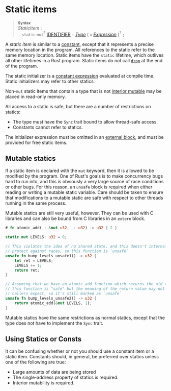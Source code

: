 # Static items

> **<sup>Syntax</sup>**\
> _StaticItem_ :\
> &nbsp;&nbsp; `static` `mut`<sup>?</sup> [IDENTIFIER] `:` [_Type_]
>              ( `=` [_Expression_] )<sup>?</sup> `;`

A *static item* is similar to a [constant], except that it represents a precise
memory location in the program. All references to the static refer to the same
memory location. Static items have the `static` lifetime, which outlives all
other lifetimes in a Rust program. Static items do not call [`drop`] at the
end of the program.

The static initializer is a [constant expression] evaluated at compile time.
Static initializers may refer to other statics.

Non-`mut` static items that contain a type that is not [interior mutable] may
be placed in read-only memory.

All access to a static is safe, but there are a number of restrictions on
statics:

* The type must have the `Sync` trait bound to allow thread-safe access.
* Constants cannot refer to statics.

The initializer expression must be omitted in an [external block], and must be
provided for free static items.

## Mutable statics

If a static item is declared with the `mut` keyword, then it is allowed to be
modified by the program. One of Rust's goals is to make concurrency bugs hard
to run into, and this is obviously a very large source of race conditions or
other bugs. For this reason, an `unsafe` block is required when either reading
or writing a mutable static variable. Care should be taken to ensure that
modifications to a mutable static are safe with respect to other threads
running in the same process.

Mutable statics are still very useful, however. They can be used with C
libraries and can also be bound from C libraries in an `extern` block.

```rust
# fn atomic_add(_: &mut u32, _: u32) -> u32 { 2 }

static mut LEVELS: u32 = 0;

// This violates the idea of no shared state, and this doesn't internally
// protect against races, so this function is `unsafe`
unsafe fn bump_levels_unsafe1() -> u32 {
    let ret = LEVELS;
    LEVELS += 1;
    return ret;
}

// Assuming that we have an atomic_add function which returns the old value,
// this function is "safe" but the meaning of the return value may not be what
// callers expect, so it's still marked as `unsafe`
unsafe fn bump_levels_unsafe2() -> u32 {
    return atomic_add(&mut LEVELS, 1);
}
```

Mutable statics have the same restrictions as normal statics, except that the
type does not have to implement the `Sync` trait.

## Using Statics or Consts

It can be confusing whether or not you should use a constant item or a static
item. Constants should, in general, be preferred over statics unless one of the
following are true:

* Large amounts of data are being stored
* The single-address property of statics is required.
* Interior mutability is required.

[constant]: constant-items.md
[`drop`]: ../destructors.md
[constant expression]: ../const_eval.md#constant-expressions
[external block]: external-blocks.md
[interior mutable]: ../interior-mutability.md
[IDENTIFIER]: ../identifiers.md
[_Type_]: ../types.md#type-expressions
[_Expression_]: ../expressions.md
